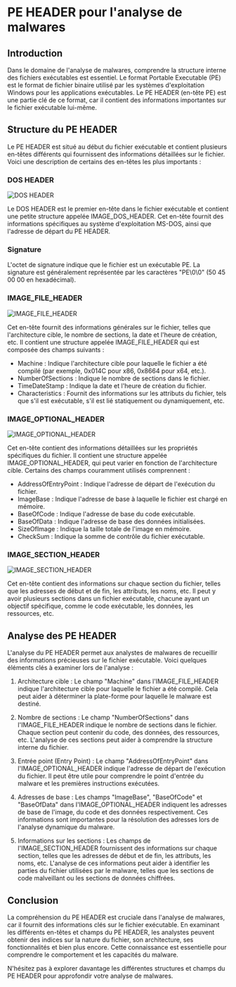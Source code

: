 # PE HEADER pour l'analyse de malwares

## Introduction

Dans le domaine de l'analyse de malwares, comprendre la structure interne des fichiers exécutables est essentiel. Le format Portable Executable (PE) est le format de fichier binaire utilisé par les systèmes d'exploitation Windows pour les applications exécutables. Le PE HEADER (en-tête PE) est une partie clé de ce format, car il contient des informations importantes sur le fichier exécutable lui-même.

## Structure du PE HEADER

Le PE HEADER est situé au début du fichier exécutable et contient plusieurs en-têtes différents qui fournissent des informations détaillées sur le fichier. Voici une description de certains des en-têtes les plus importants :

### DOS HEADER

![DOS HEADER](https://example.com/dos_header.png)

Le DOS HEADER est le premier en-tête dans le fichier exécutable et contient une petite structure appelée IMAGE_DOS_HEADER. Cet en-tête fournit des informations spécifiques au système d'exploitation MS-DOS, ainsi que l'adresse de départ du PE HEADER.

### Signature

L'octet de signature indique que le fichier est un exécutable PE. La signature est généralement représentée par les caractères "PE\0\0" (50 45 00 00 en hexadécimal).

### IMAGE_FILE_HEADER

![IMAGE_FILE_HEADER](https://example.com/image_file_header.png)

Cet en-tête fournit des informations générales sur le fichier, telles que l'architecture cible, le nombre de sections, la date et l'heure de création, etc. Il contient une structure appelée IMAGE_FILE_HEADER qui est composée des champs suivants :

- Machine : Indique l'architecture cible pour laquelle le fichier a été compilé (par exemple, 0x014C pour x86, 0x8664 pour x64, etc.).
- NumberOfSections : Indique le nombre de sections dans le fichier.
- TimeDateStamp : Indique la date et l'heure de création du fichier.
- Characteristics : Fournit des informations sur les attributs du fichier, tels que s'il est exécutable, s'il est lié statiquement ou dynamiquement, etc.

### IMAGE_OPTIONAL_HEADER

![IMAGE_OPTIONAL_HEADER](https://example.com/image_optional_header.png)

Cet en-tête contient des informations détaillées sur les propriétés spécifiques du fichier. Il contient une structure appelée IMAGE_OPTIONAL_HEADER, qui peut varier en fonction de l'architecture cible. Certains des champs couramment utilisés comprennent :

- AddressOfEntryPoint : Indique l'adresse de départ de l'exécution du fichier.
- ImageBase : Indique l'adresse de base à laquelle le fichier est chargé en mémoire.
- BaseOfCode : Indique l'adresse de base du code exécutable.
- BaseOfData : Indique l'adresse de base des données initialisées.
- SizeOfImage : Indique la taille totale de l'image en mémoire.
- CheckSum : Indique la somme de contrôle du fichier exécutable.

### IMAGE_SECTION_HEADER

![IMAGE_SECTION_HEADER](/home/kali/Bureau/Image-Section-Header-text-in-PEview-program.png)

Cet en-tête contient des informations sur chaque section du fichier, telles que les adresses de début et de fin, les attributs, les noms, etc. Il peut y avoir plusieurs sections dans un fichier exécutable, chacune ayant un objectif spécifique, comme le code exécutable, les données, les ressources, etc.

## Analyse des PE HEADER

L'analyse du PE HEADER permet aux analystes de malwares de recueillir des informations précieuses sur le fichier exécutable. Voici quelques éléments clés à examiner lors de l'analyse :

1. Architecture cible : Le champ "Machine" dans l'IMAGE_FILE_HEADER indique l'architecture cible pour laquelle le fichier a été compilé. Cela peut aider à déterminer la plate-forme pour laquelle le malware est destiné.

2. Nombre de sections : Le champ "NumberOfSections" dans l'IMAGE_FILE_HEADER indique le nombre de sections dans le fichier. Chaque section peut contenir du code, des données, des ressources, etc. L'analyse de ces sections peut aider à comprendre la structure interne du fichier.

3. Entrée point (Entry Point) : Le champ "AddressOfEntryPoint" dans l'IMAGE_OPTIONAL_HEADER indique l'adresse de départ de l'exécution du fichier. Il peut être utile pour comprendre le point d'entrée du malware et les premières instructions exécutées.

4. Adresses de base : Les champs "ImageBase", "BaseOfCode" et "BaseOfData" dans l'IMAGE_OPTIONAL_HEADER indiquent les adresses de base de l'image, du code et des données respectivement. Ces informations sont importantes pour la résolution des adresses lors de l'analyse dynamique du malware.

5. Informations sur les sections : Les champs de l'IMAGE_SECTION_HEADER fournissent des informations sur chaque section, telles que les adresses de début et de fin, les attributs, les noms, etc. L'analyse de ces informations peut aider à identifier les parties du fichier utilisées par le malware, telles que les sections de code malveillant ou les sections de données chiffrées.

## Conclusion

La compréhension du PE HEADER est cruciale dans l'analyse de malwares, car il fournit des informations clés sur le fichier exécutable. En examinant les différents en-têtes et champs du PE HEADER, les analystes peuvent obtenir des indices sur la nature du fichier, son architecture, ses fonctionnalités et bien plus encore. Cette connaissance est essentielle pour comprendre le comportement et les capacités du malware.

N'hésitez pas à explorer davantage les différentes structures et champs du PE HEADER pour approfondir votre analyse de malwares.

